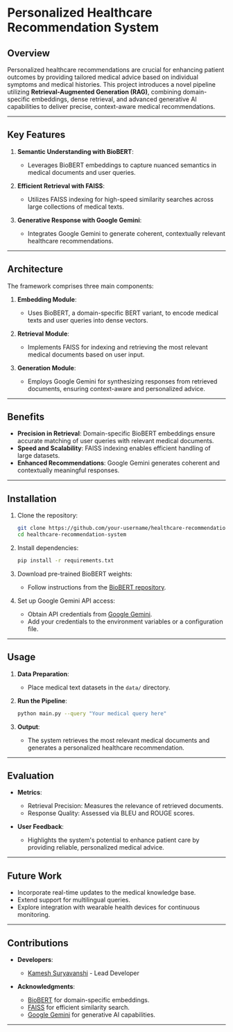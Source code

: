 
# Personalized Healthcare Recommendation System

## Overview

Personalized healthcare recommendations are crucial for enhancing patient outcomes by providing tailored medical advice based on individual symptoms and medical histories. This project introduces a novel pipeline utilizing **Retrieval-Augmented Generation (RAG)**, combining domain-specific embeddings, dense retrieval, and advanced generative AI capabilities to deliver precise, context-aware medical recommendations.

---

## Key Features

1. **Semantic Understanding with BioBERT**:
   - Leverages BioBERT embeddings to capture nuanced semantics in medical documents and user queries.

2. **Efficient Retrieval with FAISS**:
   - Utilizes FAISS indexing for high-speed similarity searches across large collections of medical texts.

3. **Generative Response with Google Gemini**:
   - Integrates Google Gemini to generate coherent, contextually relevant healthcare recommendations.

---

## Architecture

The framework comprises three main components:

1. **Embedding Module**:
   - Uses BioBERT, a domain-specific BERT variant, to encode medical texts and user queries into dense vectors.

2. **Retrieval Module**:
   - Implements FAISS for indexing and retrieving the most relevant medical documents based on user input.

3. **Generation Module**:
   - Employs Google Gemini for synthesizing responses from retrieved documents, ensuring context-aware and personalized advice.

---

## Benefits

- **Precision in Retrieval**: Domain-specific BioBERT embeddings ensure accurate matching of user queries with relevant medical documents.
- **Speed and Scalability**: FAISS indexing enables efficient handling of large datasets.
- **Enhanced Recommendations**: Google Gemini generates coherent and contextually meaningful responses.

---

## Installation

1. Clone the repository:
   ```bash
   git clone https://github.com/your-username/healthcare-recommendation-system.git
   cd healthcare-recommendation-system
   ```

2. Install dependencies:
   ```bash
   pip install -r requirements.txt
   ```

3. Download pre-trained BioBERT weights:
   - Follow instructions from the [BioBERT repository](https://github.com/dmis-lab/biobert).

4. Set up Google Gemini API access:
   - Obtain API credentials from [Google Gemini](https://ai.google.com/gemini).
   - Add your credentials to the environment variables or a configuration file.

---

## Usage

1. **Data Preparation**:
   - Place medical text datasets in the `data/` directory.

2. **Run the Pipeline**:
   ```bash
   python main.py --query "Your medical query here"
   ```

3. **Output**:
   - The system retrieves the most relevant medical documents and generates a personalized healthcare recommendation.

---

## Evaluation

- **Metrics**:
  - Retrieval Precision: Measures the relevance of retrieved documents.
  - Response Quality: Assessed via BLEU and ROUGE scores.

- **User Feedback**:
  - Highlights the system's potential to enhance patient care by providing reliable, personalized medical advice.

---

## Future Work

- Incorporate real-time updates to the medical knowledge base.
- Extend support for multilingual queries.
- Explore integration with wearable health devices for continuous monitoring.

---

## Contributions

- **Developers**:
  - [Kamesh Suryavanshi](https://github.com/kameshsuryavanshi) - Lead Developer

- **Acknowledgments**:
  - [BioBERT](https://github.com/dmis-lab/biobert) for domain-specific embeddings.
  - [FAISS](https://github.com/facebookresearch/faiss) for efficient similarity search.
  - [Google Gemini](https://ai.google.com/gemini) for generative AI capabilities.

---


